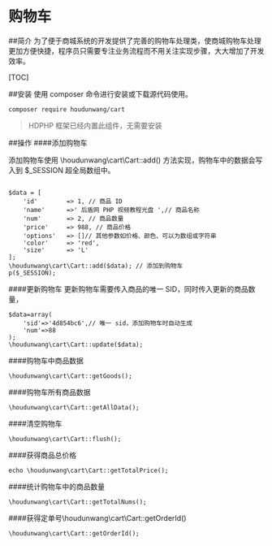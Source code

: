 # 购物车
##简介
为了便于商城系统的开发提供了完善的购物车处理类，使商城购物车处理更加方便快捷，程序员只需要专注业务流程而不用关注实现步骤，大大增加了开发效率。

[TOC]

##安装
使用 composer 命令进行安装或下载源代码使用。

```
composer require houdunwang/cart
```
> HDPHP 框架已经内置此组件，无需要安装


##操作
####添加购物车

添加购物车使用 \houdunwang\cart\Cart::add() 方法实现，购物车中的数据会写入到 $_SESSION 超全局数组中。

```

$data = [ 
	'id' 		=> 1, // 商品 ID 
	'name'		=>' 后盾网 PHP 视频教程光盘 ',// 商品名称 
	'num' 		=> 2, // 商品数量 
	'price' 	=> 988, // 商品价格 
	'options'   => []// 其他参数如价格、颜色、可以为数组或字符串 
	'color' 	=> 'red', 
	'size' 	    => 'L' 
]; 
\houdunwang\cart\Cart::add($data); // 添加到购物车 
p($_SESSION); 
```

####更新购物车
更新购物车需要传入商品的唯一 SID，同时传入更新的商品数量，
```
$data=array( 
	'sid'=>'4d854bc6',// 唯一 sid，添加购物车时自动生成 
	'num'=>88 
); 
\houdunwang\cart\Cart::update($data); 
```

####购物车中商品数据
```
\houdunwang\cart\Cart::getGoods(); 
```

####购物车所有商品数据
```
\houdunwang\cart\Cart::getAllData(); 
```

####清空购物车

```
\houdunwang\cart\Cart::flush(); 
```

####获得商品总价格
```
echo \houdunwang\cart\Cart::getTotalPrice();
```

####统计购物车中的商品数量
```
\houdunwang\cart\Cart::getTotalNums(); 
```

####获得定单号\houdunwang\cart\Cart::getOrderId()
```
\houdunwang\cart\Cart::getOrderId();
```